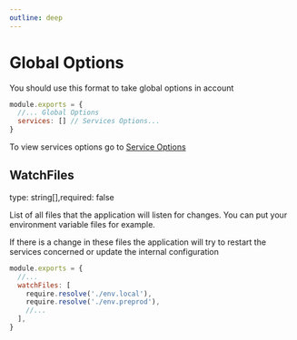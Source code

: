 ```yaml
---
outline: deep
---
```


# Global Options

You should use this format to take global options in account

```js [js]
module.exports = {
  //... Global Options
  services: [] // Services Options...
}
```
To view services options go to [Service Options](/reference/service-options)

## WatchFiles
type: string[],required: false

List of all files that the application will listen for changes. You can put your environment variable files for example.

If there is a change in these files the application will try to restart the services concerned or update the internal configuration

```js [js]
module.exports = {
  //...
  watchFiles: [
    require.resolve('./env.local'),
    require.resolve('./env.preprod'),
    //...
  ],
}
```